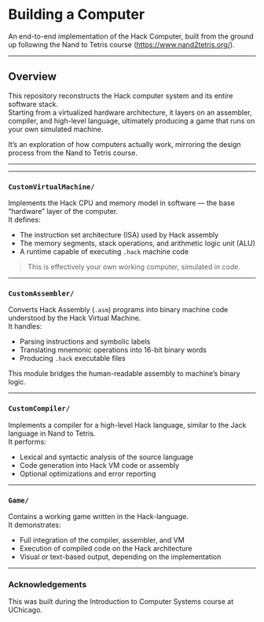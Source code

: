 # Building a Computer 
An end-to-end implementation of the Hack Computer, built from the ground up following the Nand to Tetris course (https://www.nand2tetris.org/).

---

## Overview  
This repository reconstructs the Hack computer system and its entire software stack.  
Starting from a virtualized hardware architecture, it layers on an assembler, compiler, and high-level language, ultimately producing a game that runs on your own simulated machine.

It’s an exploration of how computers actually work, mirroring the design process from the Nand to Tetris course.

---


---

### `CustomVirtualMachine/`
Implements the Hack CPU and memory model in software — the base “hardware” layer of the computer.  
It defines:
- The instruction set architecture (ISA) used by Hack assembly  
- The memory segments, stack operations, and arithmetic logic unit (ALU)  
- A runtime capable of executing `.hack` machine code  

> This is effectively your own working computer, simulated in code.

---

### `CustomAssembler/`
Converts Hack Assembly (`.asm`) programs into binary machine code understood by the Hack Virtual Machine.  
It handles:
- Parsing instructions and symbolic labels  
- Translating mnemonic operations into 16-bit binary words  
- Producing `.hack` executable files  

This module bridges the human-readable assembly to machine’s binary logic.

---

### `CustomCompiler/`
Implements a compiler for a high-level Hack language, similar to the Jack language in Nand to Tetris.  
It performs:
- Lexical and syntactic analysis of the source language  
- Code generation into Hack VM code or assembly  
- Optional optimizations and error reporting 

---

### `Game/`
Contains a working game written in the Hack-language.  
It demonstrates:
- Full integration of the compiler, assembler, and VM  
- Execution of compiled code on the Hack architecture  
- Visual or text-based output, depending on the implementation  

---

### Acknowledgements
This was built during the Introduction to Computer Systems course at UChicago.

